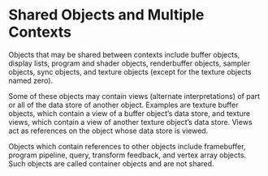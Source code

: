 # Shared Objects and Multiple Contexts 

Objects that may be shared between contexts include buffer objects, display lists, program and shader objects, renderbuffer objects, sampler objects, sync objects, and texture objects (except for the texture objects named zero).

Some of these objects may contain views (alternate interpretations) of part or all of the data store of another object. Examples are texture buffer objects, which contain a view of a buffer object’s data store, and texture views, which contain a
view of another texture object’s data store. Views act as references on the object whose data store is viewed.

Objects which contain references to other objects include framebuffer, program pipeline, query, transform feedback, and vertex array objects. Such objects are called container objects and are not shared.

